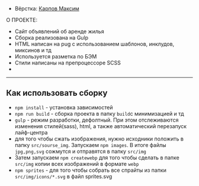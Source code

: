 
* Вёрстка: [Карпов Максим](https://github.com/fess986)

О ПРОЕКТЕ:

* Сайт объявлений об аренде жилья
* Сборка реализована на Gulp 
* HTML написан на pug с использованием шаблонов, инклудов, миксинов и тд
* Используется разметка по БЭМ
* Стили написаны на препроцессоре SCSS
* 


---

## Как использовать сборку

* `npm install` - установка зависимостей
* `npm run build` - сборка проекта в папку `build`с минимизацией и тд
* `gulp` - режим разработки, дефолтный. При этом отслеживаются изменения стилей(sass), html, а также автоматический перезапуск лайф-центра
* для того чтобы сжать изображения, нужно исходники положить в папку `src/sourse_img`. Запускаем `npm images`. В итоге файлы `jpg,png,svg` сожмутся и отправятся в папку `src/img`
* Затем запускаем `npm createwebp` для того чтобы сделать в папке `src/img` копии всех изображений в формате `webp`
* `npm sprites` - для того чтобы собрать все спрайты из папки `src/img/icons/*.svg` в файл sprites.svg
